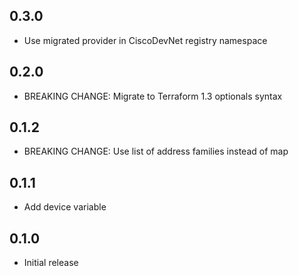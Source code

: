 ## 0.3.0

- Use migrated provider in CiscoDevNet registry namespace

## 0.2.0

- BREAKING CHANGE: Migrate to Terraform 1.3 optionals syntax

## 0.1.2

- BREAKING CHANGE: Use list of address families instead of map

## 0.1.1

- Add device variable

## 0.1.0

- Initial release
